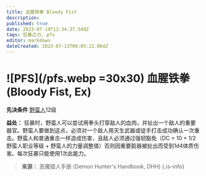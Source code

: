 ```yaml
---
title: 血腥铁拳 Bloody Fist
description: 
published: true
date: 2023-07-19T12:34:37.549Z
tags: 狂暴之力, pfs
editor: markdown
dateCreated: 2023-07-13T00:05:22.064Z
---
```


# ![PFS](/pfs.webp =30x30) 血腥铁拳 (Bloody Fist, Ex)

**先决条件** [野蛮人](/野蛮人)12级

**益处：** 狂暴时，野蛮人可以尝试用拳头打穿敌人的血肉，并扯出一个敌人的重要器官。野蛮人要做到这点，必须对一个敌人用天生武器或徒手打击成功确认一次重击。野蛮人和普通重击一样造成伤害，且敌人必须通过强韧豁免（DC = 10 + 1/2野蛮人职业等级 + 野蛮人的力量调整值）否则因重要脏器被扯出而受到1d4体质伤害。每次狂暴只能使用1次此能力。

> **来源：** 恶魔猎人手册 (Demon Hunter's Handbook, DHH)
{.is-info}

